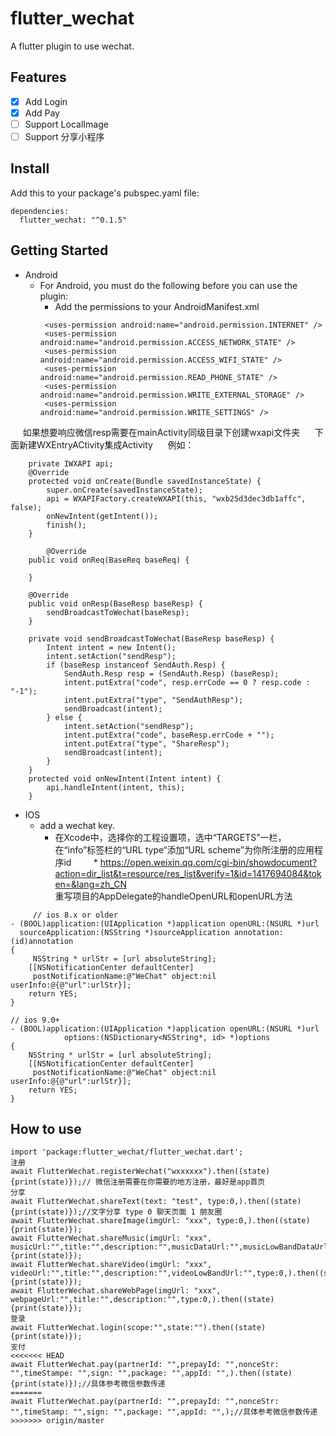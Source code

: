 # flutter_wechat

A  flutter plugin to use wechat.

## Features
- [X]  Add Login
- [X]  Add Pay
- [ ]  Support LocalImage
- [ ]  Support 分享小程序
## Install
Add this to your package's pubspec.yaml file:
```
dependencies:
  flutter_wechat: "^0.1.5"
 ```
## Getting Started

* Android
   * For Android, you must do the following before you can use the plugin:
       * Add the permissions to your AndroidManifest.xml
      ```
       <uses-permission android:name="android.permission.INTERNET" />
       <uses-permission android:name="android.permission.ACCESS_NETWORK_STATE" />
       <uses-permission android:name="android.permission.ACCESS_WIFI_STATE" />
       <uses-permission android:name="android.permission.READ_PHONE_STATE" />
       <uses-permission android:name="android.permission.WRITE_EXTERNAL_STORAGE" />
       <uses-permission android:name="android.permission.WRITE_SETTINGS" />
      ```
      如果想要响应微信resp需要在mainActivity同级目录下创建wxapi文件夹
      下面新建WXEntryACtivity集成Activity
      例如：
```
    private IWXAPI api;
    @Override
    protected void onCreate(Bundle savedInstanceState) {
        super.onCreate(savedInstanceState);
        api = WXAPIFactory.createWXAPI(this, "wxb25d3dec3db1affc", false);
        onNewIntent(getIntent());
        finish();
    }

        @Override
    public void onReq(BaseReq baseReq) {

    }

    @Override
    public void onResp(BaseResp baseResp) {
        sendBroadcastToWechat(baseResp);
    }

    private void sendBroadcastToWechat(BaseResp baseResp) {
        Intent intent = new Intent();
        intent.setAction("sendResp");
        if (baseResp instanceof SendAuth.Resp) {
            SendAuth.Resp resp = (SendAuth.Resp) (baseResp);
            intent.putExtra("code", resp.errCode == 0 ? resp.code : "-1");
            intent.putExtra("type", "SendAuthResp");
            sendBroadcast(intent);
        } else {
            intent.setAction("sendResp");
            intent.putExtra("code", baseResp.errCode + "");
            intent.putExtra("type", "ShareResp");
            sendBroadcast(intent);
        }
    }
    protected void onNewIntent(Intent intent) {
        api.handleIntent(intent, this);
    }
 ```
* IOS
    * add a wechat key.
         * 在Xcode中，选择你的工程设置项，选中“TARGETS”一栏，在“info”标签栏的“URL type“添加“URL scheme”为你所注册的应用程序id
         * https://open.weixin.qq.com/cgi-bin/showdocument?action=dir_list&t=resource/res_list&verify=1&id=1417694084&token=&lang=zh_CN
<br/> 重写项目的AppDelegate的handleOpenURL和openURL方法         
```        
     // ios 8.x or older
- (BOOL)application:(UIApplication *)application openURL:(NSURL *)url
  sourceApplication:(NSString *)sourceApplication annotation:(id)annotation
{
     NSString * urlStr = [url absoluteString];
    [[NSNotificationCenter defaultCenter]
     postNotificationName:@"WeChat" object:nil userInfo:@{@"url":urlStr}];
    return YES;
}

// ios 9.0+
- (BOOL)application:(UIApplication *)application openURL:(NSURL *)url
            options:(NSDictionary<NSString*, id> *)options
{
    NSString * urlStr = [url absoluteString];
    [[NSNotificationCenter defaultCenter]
     postNotificationName:@"WeChat" object:nil userInfo:@{@"url":urlStr}];
    return YES;
}
```
         
## How to use
```
import 'package:flutter_wechat/flutter_wechat.dart';
注册
await FlutterWechat.registerWechat("wxxxxxx").then((state){print(state)});// 微信注册需要在你需要的地方注册，最好是app首页
分享
await FlutterWechat.shareText(text: "test", type:0,).then((state){print(state)});//文字分享 type 0 聊天页面 1 朋友圈
await FlutterWechat.shareImage(imgUrl: "xxx", type:0,).then((state){print(state)});
await FlutterWechat.shareMusic(imgUrl: "xxx", musicUrl:"",title:"",description:"",musicDataUrl:"",musicLowBandDataUrl:"",musicLowBandUrl:"",type:0,).then((state){print(state)});
await FlutterWechat.shareVideo(imgUrl: "xxx", videoUrl:"",title:"",description:"",videoLowBandUrl:"",type:0,).then((state){print(state)});
await FlutterWechat.shareWebPage(imgUrl: "xxx", webpageUrl:"",title:"",description:"",type:0,).then((state){print(state)});
登录
await FlutterWechat.login(scope:"",state:"").then((state){print(state)});
支付
<<<<<<< HEAD
await FlutterWechat.pay(partnerId: "",prepayId: "",nonceStr: "",timeStampe: "",sign: "",package: "",appId: "",).then((state){print(state)});//具体参考微信参数传递
=======
await FlutterWechat.pay(partnerId: "",prepayId: "",nonceStr: "",timeStamp: "",sign: "",package: "",appId: "",);//具体参考微信参数传递
>>>>>>> origin/master

